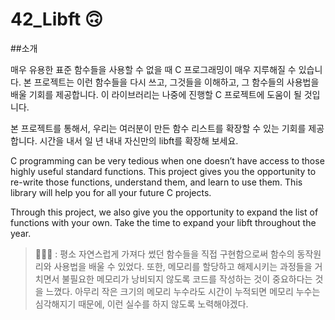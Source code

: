# 42_Libft 🙃

##소개

매우 유용한 표준 함수들을 사용할 수 없을 때 C 프로그래밍이 매우 지루해질 수 있습니다. 본 프로젝트는 이런 함수들을 다시 쓰고, 그것들을 이해하고, 그 함수들의 사용법을 배울 기회를 제공합니다. 이 라이브러리는 나중에 진행할 C 프로젝트에 도움이 될 것입니다.

본 프로젝트를 통해서, 우리는 여러분이 만든 함수 리스트를 확장할 수 있는 기회를 제공합니다. 시간을 내서 일 년 내내 자신만의 libft를 확장해 보세요.

C programming can be very tedious when one doesn’t have access to those highly useful standard functions. This project gives you the opportunity to re-write those functions, understand them, and learn to use them. This library will help you for all your future C projects.

Through this project, we also give you the opportunity to expand the list of functions with your own. Take the time to expand your libft throughout the year.


> 🙋🏻‍♀️ : 평소 자연스럽게 가져다 썼던 함수들을 직접 구현함으로써 함수의 동작원리와 사용법을 배울 수 있었다. 또한, 메모리를 할당하고 해제시키는 과정들을 거치면서 불필요한 메모리가 낭비되지 않도록 코드를 작성하는 것이 중요하다는 것을 느꼈다. 아무리 작은 크기의 메모리 누수라도 시간이 누적되면 메모리 누수는 심각해지기 때문에, 이런 실수를 하지 않도록 노력해야겠다.
